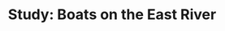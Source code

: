 ---
num:        "019"
cat:        x
title:      "Study: Boats on the East River"
path:       boats
tags:
  - dynamic
---
